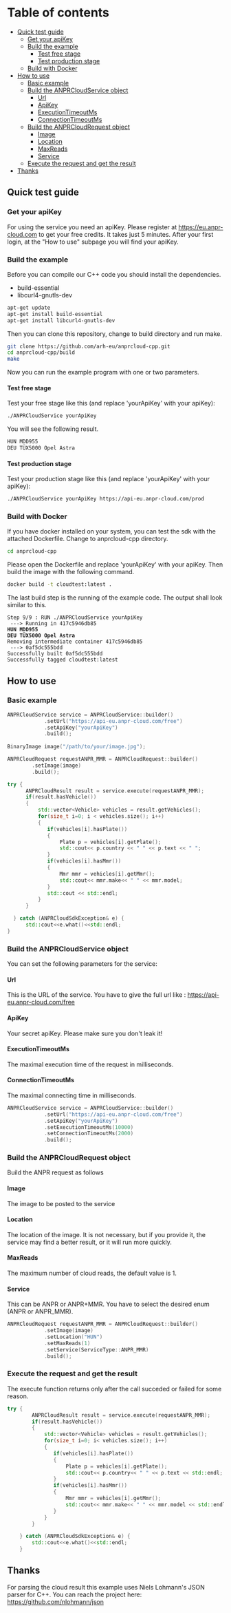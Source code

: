 Table of contents
=================

* [Quick test guide](#quick-test-guide)
   * [Get your apiKey](#get-your-apikey)
   * [Build the example](#build-the-example)
      * [Test free stage](#test-free-stage)
      * [Test production stage](#test-production-stage)
   * [Build with Docker](#build-with-docker)
* [How to use](#how-to-use)
   * [Basic example](#basic-example)
   * [Build the ANPRCloudService object](#build-the-anprcloudservice-object)
      * [Url](#url)
      * [ApiKey](#apikey)
      * [ExecutionTimeoutMs](#executiontimeoutms)
      * [ConnectionTimeoutMs](#connectiontimeoutms)
   * [Build the ANPRCloudRequest object](#build-the-anprcloudrequest-object)
      * [Image](#image)
      * [Location](#location)
      * [MaxReads](#maxreads)
      * [Service](#service)
   * [Execute the request and get the result](#execute-the-request-and-get-the-result)
* [Thanks](#thanks)

## Quick test guide
### Get your apiKey
For using the service you need an apiKey. Please register at https://eu.anpr-cloud.com to get your free credits. It takes just 5 minutes.
After your first login, at the "How to use" subpage you will find your apiKey.
### Build the example
Before you can compile our C++ code you should install the dependencies.

  - build-essential
  - libcurl4-gnutls-dev

```sh
apt-get update
apt-get install build-essential
apt-get install libcurl4-gnutls-dev
```
Then you can clone this repository, change to build directory and run make.

```sh
git clone https://github.com/arh-eu/anprcloud-cpp.git
cd anprcloud-cpp/build
make
```
Now you can run the example program with one or two parameters.

#### Test free stage
Test your free stage like this (and replace 'yourApiKey' with your apiKey):

```sh
./ANPRCloudService yourApiKey
```
You will see the following result.
```sh
HUN MDD955
DEU TÜX5000 Opel Astra
```

#### Test production stage
Test your production stage like this (and replace 'yourApiKey' with your apiKey):

```sh
./ANPRCloudService yourApiKey https://api-eu.anpr-cloud.com/prod
```
### Build with Docker
If you have docker installed on your system, you can test the sdk with the attached Dockerfile.
Change to anprcloud-cpp directory.
```sh
cd anprcloud-cpp
```
Please open the Dockerfile and replace 'yourApiKey' with your apiKey. Then build the image with the following command.

```sh
docker build -t cloudtest:latest .
```
The last build step is the running of the example code. The output shall look similar to this.
<pre><code>Step 9/9 : RUN ./ANPRCloudService yourApiKey
 ---> Running in 417c5946db85
<b>HUN MDD955</b>
<b>DEU TÜX5000 Opel Astra</b>
Removing intermediate container 417c5946db85
 ---> 0af5dc555bdd
Successfully built 0af5dc555bdd
Successfully tagged cloudtest:latest
</code></pre>

## How to use
### Basic example

```cpp
ANPRCloudService service = ANPRCloudService::builder()
            .setUrl("https://api-eu.anpr-cloud.com/free")
            .setApiKey("yourApiKey")
            .build();
            
BinaryImage image("/path/to/your/image.jpg");

ANPRCloudRequest requestANPR_MMR = ANPRCloudRequest::builder()
        .setImage(image)
        .build();

try {
      ANPRCloudResult result = service.execute(requestANPR_MMR);
      if(result.hasVehicle())
      {
          std::vector<Vehicle> vehicles = result.getVehicles();
          for(size_t i=0; i < vehicles.size(); i++)
          {
             if(vehicles[i].hasPlate())
             {
                 Plate p = vehicles[i].getPlate();
                 std::cout<< p.country << " " << p.text << " ";
             }
             if(vehicles[i].hasMmr())
             {
                 Mmr mmr = vehicles[i].getMmr();
                 std::cout<< mmr.make<< " " << mmr.model;
             }
             std::cout << std::endl;
          }
      }

  } catch (ANPRCloudSdkException& e) {
      std::cout<<e.what()<<std::endl;
}
```
### Build the ANPRCloudService object
You can set the following parameters for the service:
#### Url
This is the URL of the service. You have to give the full url like : https://api-eu.anpr-cloud.com/free
#### ApiKey
Your secret apiKey. Please make sure you don't leak it!
#### ExecutionTimeoutMs
The maximal execution time of the request in milliseconds.
#### ConnectionTimeoutMs
The maximal connecting time in milliseconds.

```cpp
ANPRCloudService service = ANPRCloudService::builder()
            .setUrl("https://api-eu.anpr-cloud.com/free")
            .setApiKey("yourApiKey")
            .setExecutionTimeoutMs(10000)
            .setConnectionTimeoutMs(2000)
            .build();
```

### Build the ANPRCloudRequest object
Build the ANPR request as follows
#### Image
The image to be posted to the service
#### Location
The location of the image. It is not necessary, but if you provide it, the service may find a better result, or it will run more quickly.
#### MaxReads
The maximum number of cloud reads, the default value is 1.
#### Service
This can be ANPR or ANPR+MMR. You have to select the desired enum (ANPR or ANPR_MMR).

```cpp
ANPRCloudRequest requestANPR_MMR = ANPRCloudRequest::builder()
            .setImage(image)
            .setLocation("HUN")
            .setMaxReads(1)
            .setService(ServiceType::ANPR_MMR)
            .build();
```

### Execute the request and get the result
The execute function returns only after the call succeded or failed for some reason.
```cpp
try {
        ANPRCloudResult result = service.execute(requestANPR_MMR);
        if(result.hasVehicle())
        {
            std::vector<Vehicle> vehicles = result.getVehicles();
            for(size_t i=0; i< vehicles.size(); i++)
            {
               if(vehicles[i].hasPlate())
               {
                   Plate p = vehicles[i].getPlate();
                   std::cout<< p.country<< " " << p.text << std::endl;
               }
               if(vehicles[i].hasMmr())
               {
                   Mmr mmr = vehicles[i].getMmr();
                   std::cout<< mmr.make<< " " << mmr.model << std::endl;
               }
            }
        }

    } catch (ANPRCloudSdkException& e) {
        std::cout<<e.what()<<std::endl;
    }
```
## Thanks
For parsing the cloud result this example uses Niels Lohmann's JSON parser for C++.
You can reach the project here: https://github.com/nlohmann/json

